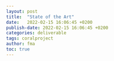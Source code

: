 ```yaml
---
layout: post
title:  "State of the Art"
date:   2022-02-15 16:06:45 +0200
publish-date: 2022-02-15 16:06:45 +0200
categories: deliverable
tags: coralproject
author: fma
toc: true
---
```


